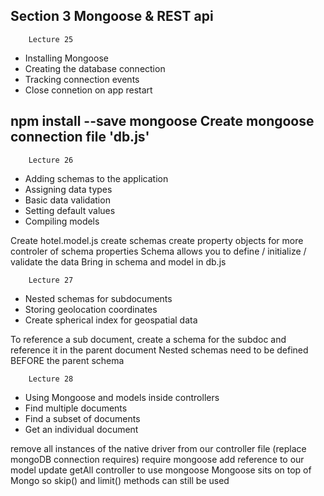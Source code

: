 Section 3 Mongoose & REST api
-----------------------------

        Lecture 25

- Installing Mongoose
- Creating the database connection
- Tracking connection events
- Close connetion on app restart

npm install --save mongoose
Create mongoose connection file 'db.js'
---------------------------------------

        Lecture 26

- Adding schemas to the application
- Assigning data types
- Basic data validation
- Setting default values
- Compiling models

Create hotel.model.js
create schemas
create property objects for more controler of schema properties
Schema allows you to define / initialize / validate the data
Bring in schema and model in db.js

        Lecture 27

- Nested schemas for subdocuments
- Storing geolocation coordinates
- Create spherical index for geospatial data

To reference a sub document, create a schema for the subdoc and reference it in the parent document
Nested schemas need to be defined BEFORE the parent schema

        Lecture 28
- Using Mongoose and models inside controllers
- Find multiple documents
- Find a subset of documents
- Get an individual document

remove all instances of the native driver from our controller file (replace mongoDB connection requires)
require mongoose
add reference to our model
update getAll controller to use mongoose
Mongoose sits on top of Mongo so skip() and limit() methods can still be used
